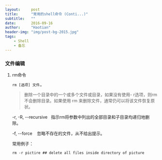 ```yaml
---
layout:     post
title:      "常用的shell命令 (Conti...)"
subtitle:   ""
date:       2016-09-16
author:     "Haotian"
header-img: "img/post-bg-2015.jpg"
tags:
    - Shell 
    - 备忘
---
```


### 文件编辑

1. rm命令

   ```
   rm [选项] 文件… 
   ```

   >删除一个目录中的一个或多个文件或目录，如果没有使用- r选项，则rm不会删除目录。如果使用 rm 来删除文件，通常仍可以将该文件恢复原状。
   

   ​
   -r, -R, --recursive   指示rm将参数中列出的全部目录和子目录均递归地删除。
   
   -f, --force    忽略不存在的文件，从不给出提示。

   常用例子：

   ```shell
   rm -r pictire ## delete all files inside directory of picture
   ```

   ​